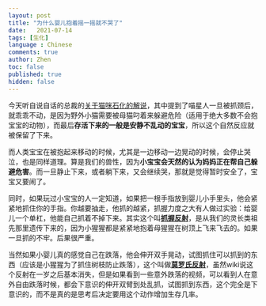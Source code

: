 ```yaml
---
layout: post
title: "为什么婴儿抱着摇一摇就不哭了"
date:   2021-07-14
tags: [生化]
language : Chinese
comments: true
author: Zhen
toc: false
published: true
hidden: false
---
```

今天听自说自话的总裁的[关于猫咪石化的解说](https://youtu.be/UGMOvb0DXSk)，其中提到了喵星人一旦被抓颈后，就乖乖不动，是因为野外小猫需要被母猫叼着来躲避危险（适用于绝大多数不会抱宝宝的动物），而最后**存活下来的一般是安静不乱动的宝宝**，所以这个自然反应就被保留了下来。

而人类宝宝在被抱起来移动的时候，尤其是一边移动一边晃动的时候，会停止哭泣，也是同样道理。算是我们的兽性，因为**小宝宝会天然的认为妈妈正在帮自己躲避危害**。而一旦静止下来，或者躺下来，又会继续哭，那就是觉得暂时安全了，宝宝又要闹了。

同时，如果玩过小宝宝的人一定知道，如果把一根手指放到婴儿小手里头，他会紧紧地抓住你的手指。你越要抽走，他抓的越紧，抓握力度之大有人做过实验：给婴儿一个单杠，他能自己抓着不掉下来。其实这个叫[**抓握反射**](https://zh.wikipedia.org/wiki/%E8%BE%BE%E5%B0%94%E6%96%87%E5%8F%8D%E5%B0%84)，是从我们的灵长类祖先那里遗传下来的，因为小猩猩都是紧紧地抱着母猩猩在树顶上飞来飞去的。如果一旦抓的不牢。后果很严重。

当然如果小婴儿真的感觉自己在跌落，他会伸开双手晃动，试图抓住可以抓到的东西（应该是小猩猩为了抓住树枝防止跌落），这个叫做[**莫罗氏反射**](https://zh.wikipedia.org/wiki/%E8%8E%AB%E7%BD%97%E6%B0%8F%E5%8F%8D%E5%B0%84)，虽然wiki说这个反射在一岁之后基本消失，但是如果看到一些意外跌落的视频，可以看到人在意外自由跌落时候，都会下意识的伸开双臂到处乱抓，试图抓到东西，这个完全是下意识的，而不是真的是思考后决定要用这个动作增加生存几率。
<!--stackedit_data:
eyJoaXN0b3J5IjpbNzgyODU3MDEzLDc4MTIyNDYzMywtMTI2OT
I4NTYxMiwtNzUwNDk4ODg2LDEwNTIxNDQxOTVdfQ==
-->